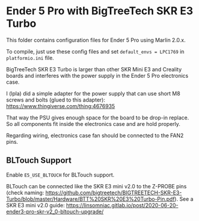 # Ender 5 Pro with BigTreeTech SKR E3 Turbo

This folder contains configuration files for Ender 5 Pro using Marlin 2.0.x.

To compile, just use these config files and set `default_envs = LPC1769` in `platformio.ini` file.

BigTreeTech SKR E3 Turbo is larger than other SKR Mini E3 and Creality boards and interferes with the power supply in the Ender 5 Pro electronics case.

I (lpla) did a simple adapter for the power supply that can use short M8 screws and bolts (glued to this adapter): https://www.thingiverse.com/thing:4676935

That way the PSU gives enough space for the board to be drop-in replace. So all components fit inside the electronics case and are hold properly.

Regarding wiring, electronics case fan should be connected to the FAN2 pins.

## BLTouch Support

Enable `E5_USE_BLTOUCH` for BLTouch support.

BLTouch can be connected like the SKR E3 mini v2.0 to the Z-PROBE pins (check naming: https://github.com/bigtreetech/BIGTREETECH-SKR-E3-Turbo/blob/master/Hardware/BTT%20SKR%20E3%20Turbo-Pin.pdf). See a SKR E3 mini v2.0 guide: https://linsomniac.gitlab.io/post/2020-06-20-ender3-pro-skr-v2_0-bltouch-upgrade/
